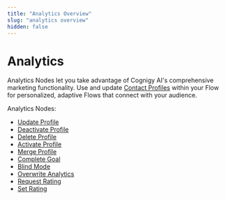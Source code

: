 ```yaml
---
title: "Analytics Overview" 
slug: "analytics overview"
hidden: false 
---
```


# Analytics

Analytics Nodes let you take advantage of Cognigy AI's comprehensive marketing functionality. Use and update [Contact Profiles](../../resources/manage/contact-profiles.md) within your Flow for personalized, adaptive Flows that connect with your audience.

Analytics Nodes:

- [Update Profile](update-profile.md)            
- [Deactivate Profile](deactivate-profile.md)        
- [Delete Profile](delete-profile.md)
- [Activate Profile](activate-profile.md)    
- [Merge Profile](merge-profile.md)    
- [Complete Goal](complete-goal.md)
- [Blind Mode](blind-mode.md)
- [Overwrite Analytics](overwrite-analytics.md)
- [Request Rating](request-rating.md)
- [Set Rating](set-rating.md)

